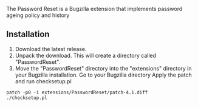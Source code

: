The Password Reset is a Bugzilla extension that implements password ageing policy and history

## Installation ##
  1. Download the latest release.
  1. Unpack the download. This will create a directory called "PasswordReset".
  1. Move the "PasswordReset" directory into the "extensions" directory in your Bugzilla installation.
Go to your Bugzilla directory
Apply the patch and run checksetup.pl
```
patch -p0 -i extensions/PasswordReset/patch-4.1.diff
./checksetup.pl
```